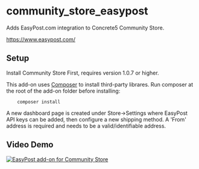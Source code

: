 # community_store_easypost
Adds EasyPost.com integration to Concrete5 Community Store.

https://www.easypost.com/

## Setup
Install Community Store First, requires version 1.0.7 or higher.

This add-on uses [Composer](https://getcomposer.org/) to install third-party librares. Run composer at the root of the add-on folder before installing:

        composer install
        
A new dashboard page is created under Store->Settings where EasyPost API keys can be added, then configure a new shipping method.
A 'From' address is required and needs to be a valid/identifiable address.

## Video Demo
[![EasyPost add-on for Community Store](https://img.youtube.com/vi/WLuyHPPbI6o/0.jpg)](https://www.youtube.com/watch?v=WLuyHPPbI6o)
